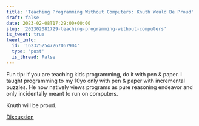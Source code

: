 ```yaml
---
title: 'Teaching Programming Without Computers: Knuth Would Be Proud'
draft: false
date: 2023-02-08T17:29:00+00:00
slug: '202302081729-teaching-programming-without-computers'
is_tweet: true
tweet_info:
  id: '1623252547267067904'
  type: 'post'
  is_thread: False
---
```




Fun tip: if you are teaching kids programming, do it with pen &amp; paper. I taught programming to my 10yo only with pen &amp; paper with incremental puzzles. He now natively views programs as pure reasoning endeavor and only incidentally meant to run on computers. 

Knuth will be proud.

[Discussion](https://x.com/sytelus/status/1623252547267067904)
